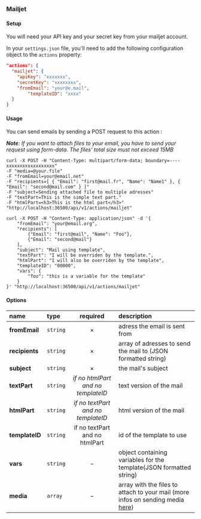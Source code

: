 ### Mailjet

#### Setup

You will need your API key and your secret key from your mailjet account.

In your `settings.json` file, you'll need to add the following configuration object to the `actions` property:

```json
"actions": {
  "mailjet": {
    "apiKey": "xxxxxxx",
    "secretKey": "xxxxxxxx",
    "fromEmail": "your@e.mail",
		"templateID": "xxxx"
  }
}
```

#### Usage

You can send emails by sending a POST request to this action :

_**Note**: If you want to attach files to your email, you have to send your request using form-data._
_The files' total size must not exceed 15MB_
```cURL
curl -X POST -H "Content-Type: multipart/form-data; boundary=----xxxxxxxxxxxxxxxxxx"
-F "media=@your.file"
-F "fromEmail=your@email.net"
-F "recipients=[ { "Email": "first@mail.fr", "Name": "Name1" }, { "Email": "second@mail.com" } ]"
-F "subject=Sending attached file to multiple adresses"
-F "textPart=This is the simple text part."
-F "htmlPart=<h3>This is the html part</h3>"
"http://localhost:36500/api/v1/actions/mailjet"
```

```cURL
curl -X POST -H "Content-Type: application/json" -d '{
	"fromEmail": "your@email.org",
	"recipients": [
		{"Email": "first@mail", "Name": "Foo"},
		{"Email": "second@mail"}
	],
	"subject": "Mail using template",
	"textPart": "I will be overriden by the template.",
	"htmlPart": "I will also be overriden by the template",
	"templateID": "00000",
	"vars": {
		"foo": "this is a variable for the template"
	}
}' "http://localhost:36500/api/v1/actions/mailjet"
```

#### Options

|name|type|required|description|
|:---|:---|:---:|:---|
|**fromEmail**|`string`|&times;|adress the email is sent from|
|**recipients**|`string`|&times;|array of adresses to send the mail to (JSON formatted string)|
|**subject**|`string`|&times;|the mail's subject|
|**textPart**|`string`|_if no htmlPart and no templateID_|text version of the mail|
|**htmlPart**|`string`|_if no textPart and no templateID_|html version of the mail|
|**templateID**|`string`|if no textPart and no htmlPart|id of the template to use|
|**vars**|`string`|&minus;|object containing variables for the template(JSON formatted string)|
|**media**|`array`|&minus;|array with the files to attach to your mail (more infos on sending media [here](/postRequest.md))|
